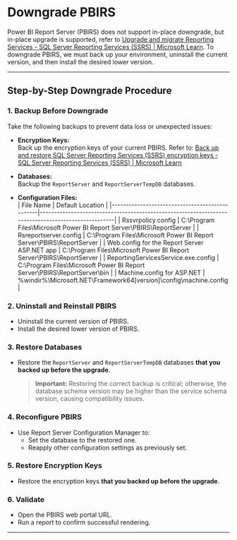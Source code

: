 # Downgrade PBIRS

Power BI Report Server (PBIRS) does not support in-place downgrade, but in-place upgrade is supported, refer to [Upgrade and migrate Reporting Services - SQL Server Reporting Services (SSRS) | Microsoft Learn](https://learn.microsoft.com/en-us/sql/reporting-services/install-windows/upgrade-and-migrate-reporting-services?view=sql-server-ver17）). To downgrade PBIRS, we must back up your environment, uninstall the current version, and then install the desired lower version.

---

## Step-by-Step Downgrade Procedure

### 1. Backup Before Downgrade

Take the following backups to prevent data loss or unexpected issues:

- **Encryption Keys:**  
  Back up the encryption keys of your current PBIRS. Refer to: [Back up and restore SQL Server Reporting Services (SSRS) encryption keys - SQL Server Reporting Services (SSRS) | Microsoft Learn](https://learn.microsoft.com/en-us/sql/reporting-services/install-windows/ssrs-encryption-keys-back-up-and-restore-encryption-keys?view=sql-server-ver16)

- **Databases:**  
  Backup the `ReportServer` and `ReportServerTempDB` databases.

- **Configuration Files:**  
  | File Name                                      | Default Location                                                                                   |
  |------------------------------------------------|----------------------------------------------------------------------------------------------------|
  | Rssvrpolicy.config                             | C:\Program Files\Microsoft Power BI Report Server\PBIRS\ReportServer                               |
  | Rsreportserver.config                          | C:\Program Files\Microsoft Power BI Report Server\PBIRS\ReportServer                               |
  | Web.config for the Report Server ASP.NET app   | C:\Program Files\Microsoft Power BI Report Server\PBIRS\ReportServer                               |
  | ReportingServicesService.exe.config            | C:\Program Files\Microsoft Power BI Report Server\PBIRS\ReportServer\bin                           |
  | Machine.config for ASP.NET                     | %windir%\Microsoft.NET\Framework64\[version]\config\machine.config                                 |


### 2. Uninstall and Reinstall PBIRS

- Uninstall the current version of PBIRS.
- Install the desired lower version of PBIRS.


### 3. Restore Databases

- Restore the `ReportServer` and `ReportServerTempDB` databases **that you backed up before the upgrade**.
  > **Important:** Restoring the correct backup is critical; otherwise, the database schema version may be higher than the service schema version, causing compatibility issues.


### 4. Reconfigure PBIRS

- Use Report Server Configuration Manager to:
  - Set the database to the restored one.
  - Reapply other configuration settings as previously set.

### 5. Restore Encryption Keys

- Restore the encryption keys **that you backed up before the upgrade**.


### 6. Validate

- Open the PBIRS web portal URL.
- Run a report to confirm successful rendering.

---
